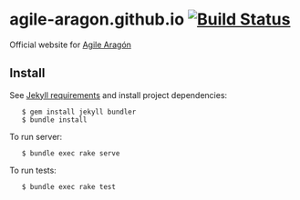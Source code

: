 # agile-aragon.github.io [![Build Status](https://travis-ci.org/agile-aragon/agile-aragon.github.io.svg?branch=master)](https://travis-ci.org/agile-aragon/agile-aragon.github.io)

Official website for [Agile Aragón](http://agile-aragon.org)



## Install

See [Jekyll requirements](http://jekyllrb.com/docs/installation/) and install project dependencies:

````
   $ gem install jekyll bundler
   $ bundle install
````
To run server:
````   
   $ bundle exec rake serve
````
To run tests: 
````   
   $ bundle exec rake test
````

